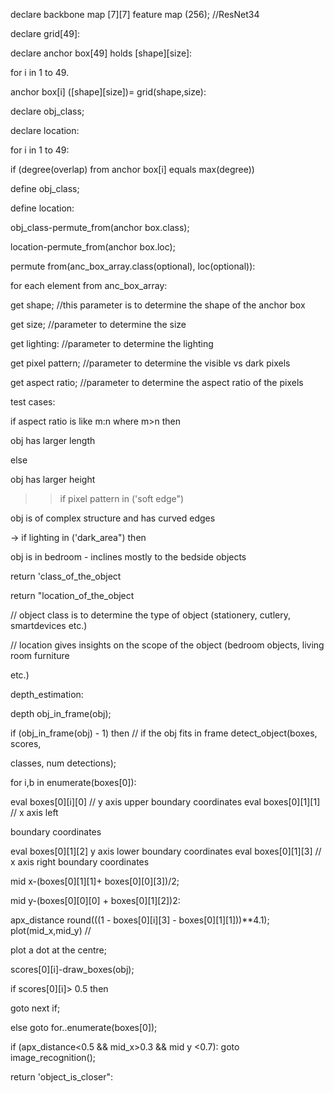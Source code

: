 declare backbone map [7][7] feature map (256); //ResNet34

declare grid[49]:

declare anchor box[49] holds [shape][size]:

for i in 1 to 49.

anchor box[i] ([shape][size])= grid(shape,size):

declare obj_class;

declare location:

for i in 1 to 49:

if (degree(overlap) from anchor box[i] equals max(degree))

define obj_class;

define location:

obj_class-permute_from(anchor box.class);

location-permute_from(anchor box.loc);

permute from(anc_box_array.class(optional), loc(optional)):

for each element from anc_box_array:

get shape; //this parameter is to determine the shape of the anchor box

get size; //parameter to determine the size

get lighting: //parameter to determine the lighting

get pixel pattern; //parameter to determine the visible vs dark pixels

get aspect ratio; //parameter to determine the aspect ratio of the pixels

test cases:

if aspect ratio is like m:n where m>n then

obj has larger length

else

obj has larger height

>>if pixel pattern in ('soft edge")

obj is of complex structure and has curved edges

→ if lighting in ('dark_area") then

obj is in bedroom - inclines mostly to the bedside objects

return 'class_of_the_object

return "location_of_the_object

// object class is to determine the type of object (stationery, cutlery, smartdevices etc.)

// location gives insights on the scope of the object (bedroom objects, living room furniture

etc.)

depth_estimation:

depth obj_in_frame(obj);

if (obj_in_frame(obj) - 1) then // if the obj fits in frame detect_object(boxes, scores,

classes, num detections);

for i,b in enumerate(boxes[0]):

eval boxes[0][i][0] // y axis upper boundary coordinates eval boxes[0][1][1] // x axis left

boundary coordinates

eval boxes[0][1][2] y axis lower boundary coordinates eval boxes[0][1][3] // x axis right boundary coordinates

mid x-(boxes[0][1][1]+ boxes[0][0][3])/2;

mid y-(boxes[0][0][0] + boxes[0][1][2])2:

apx_distance round(((1 - boxes[0][i][3] - boxes[0][1][1]))**4.1); plot(mid_x,mid_y) //

plot a dot at the centre;

scores[0][i]-draw_boxes(obj);

if scores[0][i]> 0.5 then

goto next if;

else goto for..enumerate(boxes[0]);

if (apx_distance<0.5 && mid_x>0.3 && mid y <0.7): goto image_recognition();

return 'object_is_closer":
